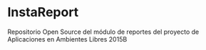 # InstaReport
Repositorio Open Source del módulo de reportes del proyecto de Aplicaciones en Ambientes Libres 2015B
